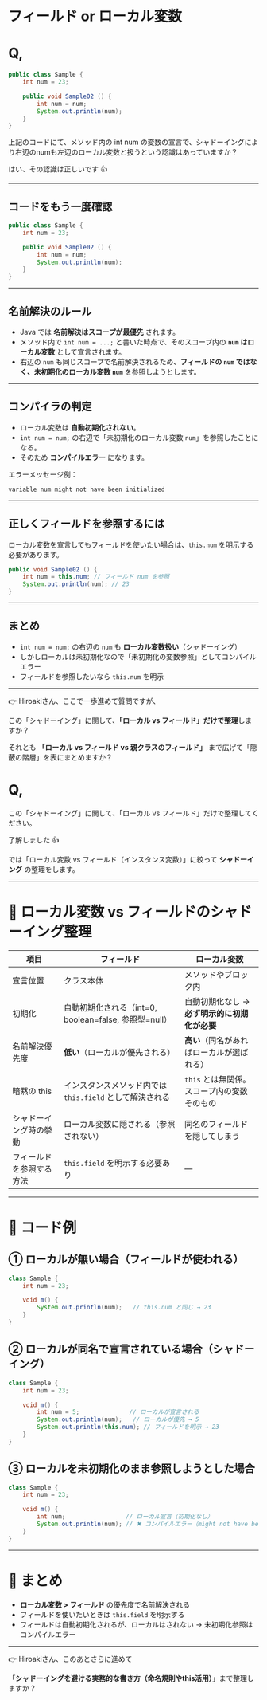 # フィールド or ローカル変数

# Q,

```java
public class Sample {
    int num = 23; 

    public void Sample02 () {   
        int num = num; 
        System.out.println(num); 
    } 
}
```

上記のコードにて、メソッド内の int num の変数の宣言で、シャドーイングにより右辺のnumも左辺のローカル変数と扱うという認識はあっていますか？

はい、その認識は正しいです 👍

---

## コードをもう一度確認

```java
public class Sample {
    int num = 23; 

    public void Sample02 () {   
        int num = num; 
        System.out.println(num); 
    } 
}
```

---

## 名前解決のルール

- Java では **名前解決はスコープが最優先** されます。
- メソッド内で `int num = ...;` と書いた時点で、そのスコープ内の **`num` はローカル変数** として宣言されます。
- 右辺の `num` も同じスコープで名前解決されるため、**フィールドの `num` ではなく、未初期化のローカル変数 `num`** を参照しようとします。

---

## コンパイラの判定

- ローカル変数は **自動初期化されない**。
- `int num = num;` の右辺で「未初期化のローカル変数 `num`」を参照したことになる。
- そのため **コンパイルエラー** になります。

エラーメッセージ例：

```java
variable num might not have been initialized
```

---

## 正しくフィールドを参照するには

ローカル変数を宣言してもフィールドを使いたい場合は、`this.num` を明示する必要があります。

```java
public void Sample02 () {   
    int num = this.num; // フィールド num を参照
    System.out.println(num); // 23
}
```

---

## まとめ

- `int num = num;` の右辺の `num` も **ローカル変数扱い**（シャドーイング）
- しかしローカルは未初期化なので「未初期化の変数参照」としてコンパイルエラー
- フィールドを参照したいなら `this.num` を明示

---

👉 Hiroakiさん、ここで一歩進めて質問ですが、

この「シャドーイング」に関して、**「ローカル vs フィールド」だけで整理**しますか？

それとも **「ローカル vs フィールド vs 親クラスのフィールド」** まで広げて「隠蔽の階層」を表にまとめますか？

# Q,

この「シャドーイング」に関して、「ローカル vs フィールド」だけで整理してください。

了解しました 👍

では「ローカル変数 vs フィールド（インスタンス変数）」に絞って **シャドーイング** の整理をします。

---

# 📌 ローカル変数 vs フィールドのシャドーイング整理

| 項目 | フィールド | ローカル変数 |
| --- | --- | --- |
| 宣言位置 | クラス本体 | メソッドやブロック内 |
| 初期化 | 自動初期化される（int=0, boolean=false, 参照型=null） | 自動初期化なし → **必ず明示的に初期化が必要** |
| 名前解決優先度 | **低い**（ローカルが優先される） | **高い**（同名があればローカルが選ばれる） |
| 暗黙の this | インスタンスメソッド内では `this.field` として解決される | `this` とは無関係。スコープ内の変数そのもの |
| シャドーイング時の挙動 | ローカル変数に隠される（参照されない） | 同名のフィールドを隠してしまう |
| フィールドを参照する方法 | `this.field` を明示する必要あり | ― |

---

# 📌 コード例

## ① ローカルが無い場合（フィールドが使われる）

```java
class Sample {
    int num = 23;

    void m() {
        System.out.println(num);   // this.num と同じ → 23
    }
}
```

## **② ローカルが同名で宣言されている場合（シャドーイング）**

```java
class Sample {
    int num = 23;

    void m() {
        int num = 5;              // ローカルが宣言される
        System.out.println(num);   // ローカルが優先 → 5
        System.out.println(this.num); // フィールドを明示 → 23
    }
}
```

## ③ ローカルを未初期化のまま参照しようとした場合

```java
class Sample {
    int num = 23;

    void m() {
        int num;                 // ローカル宣言（初期化なし）
        System.out.println(num); // ✖ コンパイルエラー（might not have been initialized）
    }
}
```

---

# 📌 まとめ

- **ローカル変数 > フィールド** の優先度で名前解決される
- フィールドを使いたいときは `this.field` を明示する
- フィールドは自動初期化されるが、ローカルはされない → 未初期化参照はコンパイルエラー

---

👉 Hiroakiさん、このあとさらに進めて

「**シャドーイングを避ける実務的な書き方（命名規則やthis活用）**」まで整理しますか？